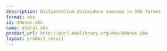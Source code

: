 ```yaml
---
description: Dictyostelium discoideum anatomy in OBO format
format: obo
id: ddanat.obo
name: ddanat.obo
product_url: http://purl.obolibrary.org/obo/ddanat.obo
layout: product_detail
---
```

